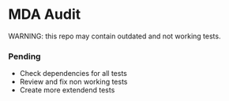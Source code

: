 # MDA Audit

WARNING: this repo may contain outdated and not working tests.

### Pending 

- Check dependencies for all tests
- Review and fix non working tests
- Create more extendend tests 
